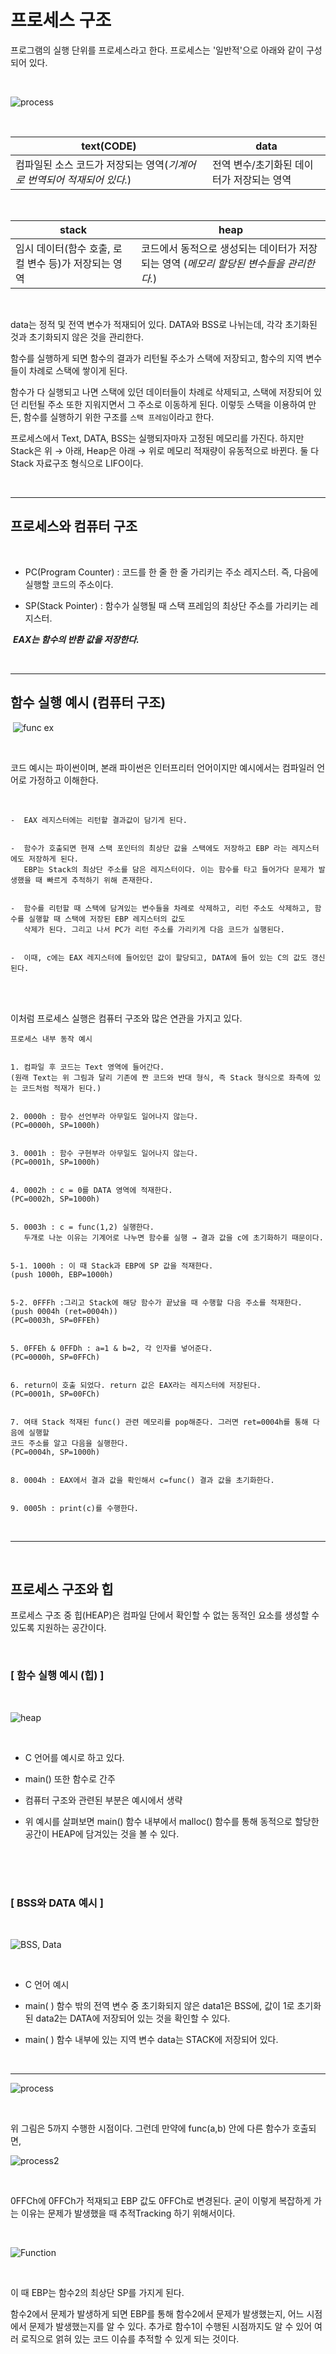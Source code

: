 # 프로세스 구조

프로그램의 실행 단위를 프로세스라고 한다.  프로세스는 '일반적'으로 아래와 같이 구성되어 있다.

<Br>

![process](https://images.velog.io/images/gndan4/post/a899c29d-ff14-4f34-9499-ad3a095ac8f3/image.png)

<br>

|text(CODE)|data|
|----------|----|
|컴파일된 소스 코드가 저장되는 영역(*기계어로 번역되어 적재되어 있다.*)|전역 변수/초기화된 데이터가 저장되는 영역|

<br>

|stack|heap|
|-----|----|
|임시 데이터(함수 호출, 로컬 변수 등)가 저장되는 영역|코드에서 동적으로 생성되는 데이터가 저장되는 영역  (*메모리 할당된 변수들을 관리한다.*)|

<br>

data는 정적 및 전역 변수가 적재되어 있다. DATA와 BSS로 나뉘는데, 각각 초기화된 것과 초기화되지 않은 것을 관리한다.


함수를 실행하게 되면 함수의 결과가 리턴될 주소가 스택에 저장되고, 함수의 지역 변수들이 차례로 스택에 쌓이게 된다.

함수가 다 실행되고 나면 스택에 있던 데이터들이 차례로 삭제되고, 스택에 저장되어 있던 리턴될 주소 또한 지워지면서 그 주소로 이동하게 된다.
이렇듯 스택을 이용하여 만든, 함수를 실행하기 위한 구조를 `스택 프레임`이라고 한다.​

프로세스에서 Text, DATA, BSS는 실행되자마자 고정된 메모리를 가진다. 
하지만 Stack은 위 → 아래,   Heap은 아래 → 위로 메모리 적재량이 유동적으로 바뀐다.
둘 다 Stack 자료구조 형식으로 LIFO이다.

<br>

---

## 프로세스와 컴퓨터 구조

​

-  PC(Program Counter)
: 코드를 한 줄 한 줄 가리키는 주소 레지스터. 
즉, 다음에 실행할 코드의 주소이다.
​

-  SP(Stack Pointer)
: 함수가 실행될 때 스택 프레임의 최상단 주소를 가리키는 레지스터.

​​
***EAX는 함수의 반환 값을 저장한다.***

<br>

---

## 함수 실행 예시 (컴퓨터 구조)
​
![func ex](https://images.velog.io/images/gndan4/post/474155a0-6d41-46a2-ac8e-161a95d92812/image.png)

<br>

코드 예시는 파이썬이며, 본래 파이썬은 인터프리터 언어이지만 예시에서는 컴파일러 언어로 가정하고 이해한다.

<br>

```
-  EAX 레지스터에는 리턴할 결과값이 담기게 된다.


-  함수가 호출되면 현재 스택 포인터의 최상단 값을 스택에도 저장하고 EBP 라는 레지스터에도 저장하게 된다. 
   EBP는 Stack의 최상단 주소를 담은 레지스터이다. 이는 함수를 타고 들어가다 문제가 발생했을 때 빠르게 추적하기 위해 존재한다.


-  함수를 리턴할 때 스택에 담겨있는 변수들을 차례로 삭제하고, 리턴 주소도 삭제하고, 함수를 실행할 때 스택에 저장된 EBP 레지스터의 값도
   삭제가 된다. 그리고 나서 PC가 리턴 주소를 가리키게 다음 코드가 실행된다.


-  이때, c에는 EAX 레지스터에 들어있던 값이 할당되고, DATA에 들어 있는 C의 값도 갱신된다.
```

<Br>
<br>

이처럼 프로세스 실행은 컴퓨터 구조와 많은 연관을 가지고 있다.

```
프로세스 내부 동작 예시


1. 컴파일 후 코드는 Text 영역에 들어간다.
(원래 Text는 위 그림과 달리 기존에 짠 코드와 반대 형식, 즉 Stack 형식으로 좌측에 있는 코드처럼 적재가 된다.)


2. 0000h : 함수 선언부라 아무일도 일어나지 않는다.
(PC=0000h, SP=1000h)


3. 0001h : 함수 구현부라 아무일도 일어나지 않는다.
(PC=0001h, SP=1000h)

​
4. 0002h : c = 0를 DATA 영역에 적재한다.
(PC=0002h, SP=1000h)


5. 0003h : c = func(1,2) 실행한다.
   두개로 나눈 이유는 기계어로 나누면 함수를 실행 → 결과 값을 c에 초기화하기 때문이다.

​
5-1. 1000h : 이 때 Stack과 EBP에 SP 값을 적재한다.
(push 1000h, EBP=1000h)
​

5-2. 0FFFh :그리고 Stack에 해당 함수가 끝났을 때 수행할 다음 주소를 적재한다.
(push 0004h (ret=0004h))
(PC=0003h, SP=0FFEh)

​
5. 0FFEh & 0FFDh : a=1 & b=2, 각 인자를 넣어준다.
(PC=0000h, SP=0FFCh)

​
6. return이 호출 되었다. return 값은 EAX라는 레지스터에 저장된다.
(PC=0001h, SP=00FCh)

​
7. 여태 Stack 적재된 func() 관련 메모리를 pop해준다. 그러면 ret=0004h를 통해 다음에 실행할 
코드 주소를 알고 다음을 실행한다.
(PC=0004h, SP=1000h)


8. 0004h : EAX에서 결과 값을 확인해서 c=func() 결과 값을 초기화한다.

​
9. 0005h : print(c)를 수행한다.

```

<br>

---

<Br>

## 프로세스 구조와 힙


프로세스 구조 중 힙(HEAP)은 컴파일 단에서 확인할 수 없는 동적인 요소를 생성할 수 있도록 지원하는 공간이다.

<br>

### [ 함수 실행 예시 (힙) ]

<Br>

![heap](https://images.velog.io/images/gndan4/post/0373c2a9-4fc3-4c5c-b249-768b1f278d35/image.png)

<Br>

-  C 언어를 예시로 하고 있다.

-  main() 또한 함수로 간주

-  컴퓨터 구조와 관련된 부분은 예시에서 생략

-  위 예시를 살펴보면 main() 함수 내부에서 malloc() 함수를 통해 동적으로 할당한 공간이 HEAP에 담겨있는 것을 볼 수 있다.

<Br>
<br>
<Br>

### [ BSS와 DATA 예시 ]

<Br>

![BSS, Data](https://images.velog.io/images/gndan4/post/c37f5825-40e2-408a-a22a-29204159e60f/image.png)

<Br>

-  C 언어 예시

-  main( ) 함수 밖의 전역 변수 중 초기화되지 않은 data1은 BSS에, 값이 1로 초기화된 data2는 DATA에 저장되어 있는 것을 확인할 수 있다.

-  main( ) 함수 내부에 있는 지역 변수 data는 STACK에 저장되어 있다.

<Br>

---

![process](https://velog.velcdn.com/images%2Fredgem92%2Fpost%2F3c075d25-cf54-4276-81ae-e2a402561e61%2Fimage.png)

<Br>

위 그림은 5까지 수행한 시점이다. 그런데 만약에 func(a,b) 안에 다른 함수가 호출되면,

![process2](https://velog.velcdn.com/images%2Fredgem92%2Fpost%2F9e67958c-88ac-4c0b-a761-3cb48b8de8d9%2Fimage.png)

<Br>

0FFCh에 0FFCh가 적재되고 EBP 값도 0FFCh로 변경된다. 굳이 이렇게 복잡하게 가는 이유는 문제가 발생했을 때 추적Tracking 하기 위해서이다.

​<Br>

![Function](https://velog.velcdn.com/images%2Fredgem92%2Fpost%2F7510a83f-f3b6-4fa9-97c0-8543953a4ee3%2Fimage.png)

<br>

이 때 EBP는 함수2의 최상단 SP를 가지게 된다.

함수2에서 문제가 발생하게 되면 EBP를 통해 함수2에서 문제가 발생했는지, 어느 시점에서 문제가 발생했는지를 알 수 있다. 추가로 함수1이 수행된 시점까지도 알 수 있어 여러 로직으로 얽혀 있는 코드 이슈를 추적할 수 있게 되는 것이다.


